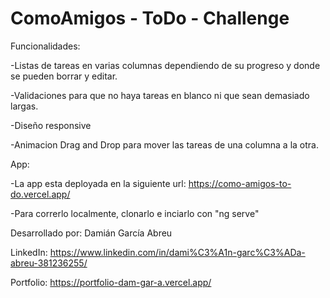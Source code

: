# ComoAmigos - ToDo - Challenge

Funcionalidades:

-Listas de tareas en varias columnas dependiendo de su progreso y donde se pueden borrar y editar.

-Validaciones para que no haya tareas en blanco ni que sean demasiado largas.

-Diseño responsive

-Animacion Drag and Drop para mover las tareas de una columna a la otra.

App:

-La app esta deployada en la siguiente url: https://como-amigos-to-do.vercel.app/

-Para correrlo localmente, clonarlo e inciarlo con "ng serve"

Desarrollado por: Damián García Abreu

LinkedIn: https://www.linkedin.com/in/dami%C3%A1n-garc%C3%ADa-abreu-381236255/

Portfolio: https://portfolio-dam-gar-a.vercel.app/
